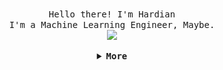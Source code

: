 <p align="center">
  <br>
  <samp>
    Hello there! I'm Hardian
    <br>I'm a Machine Learning Engineer, Maybe.<br>
</samp>
  
  <img src="https://media.tenor.com/zGIMaKCYD-EAAAAi/happy.gif" width="200"/>
</p>

<details align="center">

<summary> <b> <samp> More </samp></b></summary>
<samp>

<h3 align="center">Languages and Tools I Used</h3>

<a href="https://www.python.org" target="_blank" rel="noreferrer">
  <img src="https://raw.githubusercontent.com/devicons/devicon/master/icons/python/python-original.svg" alt="python" width="40" height="40"/>
</a>

<a href="https://www.tensorflow.org" target="_blank" rel="noreferrer">
  <img src="https://upload.wikimedia.org/wikipedia/commons/2/2d/Tensorflow_logo.svg" alt="tensorflow" width="40" height="40"/>
</a>

<a href="https://www.scikit-learn.org" target="_blank" rel="noreferrer">
  <img src="https://upload.wikimedia.org/wikipedia/commons/0/05/Scikit_learn_logo_small.svg" alt="tensorflow" width="40" height="40"/>
</a>

<a href="https://www.w3schools.com/cpp/" target="_blank" rel="noreferrer">
  <img src="https://raw.githubusercontent.com/devicons/devicon/master/icons/cplusplus/cplusplus-original.svg" alt="cplusplus" width="40" height="40"/>
</a>

<a href="https://git-scm.com/" target="_blank" rel="noreferrer">
  <img src="https://www.vectorlogo.zone/logos/git-scm/git-scm-icon.svg" alt="git" width="40" height="40"/>
</a>

<a href="https://www.w3.org/html/" target="_blank" rel="noreferrer">
  <img src="https://raw.githubusercontent.com/devicons/devicon/master/icons/html5/html5-original-wordmark.svg" alt="html5" width="40" height="40"/>
</a>

<a href="https://www.mysql.com/" target="_blank" rel="noreferrer">
  <img src="https://raw.githubusercontent.com/devicons/devicon/master/icons/mysql/mysql-original-wordmark.svg" alt="mysql" width="40" height="40"/>
</a>
</br>

<h3 align="Center">Reach Me</h3>
<p align="Center">
  <a href="https://www.linkedin.com/in/hardian-alkori-029017249/" target="blank">
    <img align="center" src="https://raw.githubusercontent.com/rahuldkjain/github-profile-readme-generator/master/src/images/icons/Social/linked-in-alt.svg" alt="Hardian Alkori" height="30" width="40" />
  </a>
  <a href="https://instagram.com/hardian.alkori" target="blank">
    <img align="center" src="https://raw.githubusercontent.com/rahuldkjain/github-profile-readme-generator/master/src/images/icons/Social/instagram.svg" alt="Hardian Alkori" height="30" width="40" />
  </a>
</p>
</br>
<h3 align="Center">Stats</h3>
  <img align="center" src="https://github-readme-stats.vercel.app/api?username=iyxn&theme=omni&show_icons=true&hide_border=true&count_private=true" width=300 height=250/>
  <img align="center" src="https://github-readme-streak-stats.herokuapp.com/?user=iyxn&theme=omni&hide_border=true" width=300 height=250/>
</br>
<h3 align="Center">That's all, so what can i do for you?</h3>

</samp>
</details>


